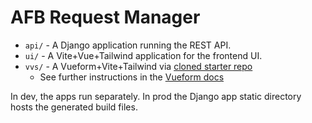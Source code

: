 
# AFB Request Manager

* `api/` - A Django application running the REST API.
* `ui/` - A Vite+Vue+Tailwind application for the frontend UI.
* `vvs/` - A Vueform+Vite+Tailwind via [cloned starter repo](https://github.com/vueform/vite-starter#installation)
  * See further instructions in the [Vueform docs](https://vueform.com/docs/installation)

In dev, the apps run separately. In prod the Django app static directory hosts the generated build files.
